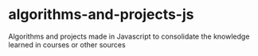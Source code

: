 # algorithms-and-projects-js
Algorithms and projects made in Javascript to consolidate the knowledge learned in courses or other sources
